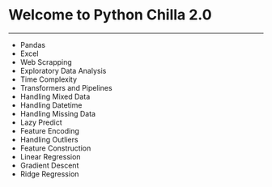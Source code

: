 # Welcome to Python Chilla 2.0
---
* Pandas
* Excel
* Web Scrapping
* Exploratory Data Analysis
* Time Complexity
* Transformers and Pipelines
* Handling Mixed Data
* Handling Datetime
* Handling Missing Data
* Lazy Predict
* Feature Encoding
* Handling Outliers
* Feature Construction
* Linear Regression
* Gradient Descent
* Ridge Regression
